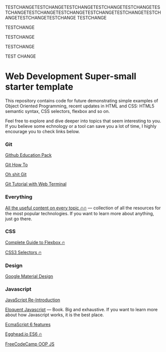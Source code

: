 TESTCHANGETESTCHANGETESTCHANGETESTCHANGETESTCHANGETESTCHANGETESTCHANGETESTCHANGETESTCHANGETESTCHANGETESTCHANGETESTCHANGETESTCHANGE
TESTCHANGE

TESTCHANGE


TESTCHANGE



TESTCHANGE


TEST CHANGE





















# Web Development Super-small starter template

This repository contains code for future demonstrating simple examples of Object Oriented Programming, recent updates in HTML and CSS: HTML5 semantic syntax, CSS selectors, flexbox and so on.

Feel free to explore and dive deeper into topics that seem interesting to you. If you believe some echnology or a tool can save you a lot of time, I highly encourage you to check links below.

### Git

[Github Education Pack](https://education.github.com/pack)

[Git How To](https://githowto.com)

[Oh shit Git](http://ohshitgit.com)

[Git Tutorial with Web Terminal](https://try.github.io/)

### Everything 

[All the useful content on every topic 🔥🔥](https://github.com/sindresorhus/awesome) — collection of all the resources for the most popular technologies. If you want to learn more about anything, just go there.

### CSS

[Complete Guide to Flexbox 🔥](https://css-tricks.com/snippets/css/a-guide-to-flexbox/)

[CSS3 Selectors 🔥](http://flukeout.github.io/)

### Design

[Google Material Design](https://material.io/)


### Javascript

[JavaScript Re-Introduction](https://developer.mozilla.org/en-US/docs/Web/JavaScript/A_re-introduction_to_JavaScript)

[Eloquent Javascript](http://eloquentjavascript.net/) — Book. Big and exhaustive. If you want to learn more about how Javascript works, it is the best place.

[EcmaScript 6 features](http://es6-features.org/)

[Egghead.io ES6 🔥](https://egghead.io/courses/learn-es6-ecmascript-2015)

[FreeCodeCamp OOP JS](https://www.freecodecamp.org/challenges/declare-javascript-objects-as-variables)